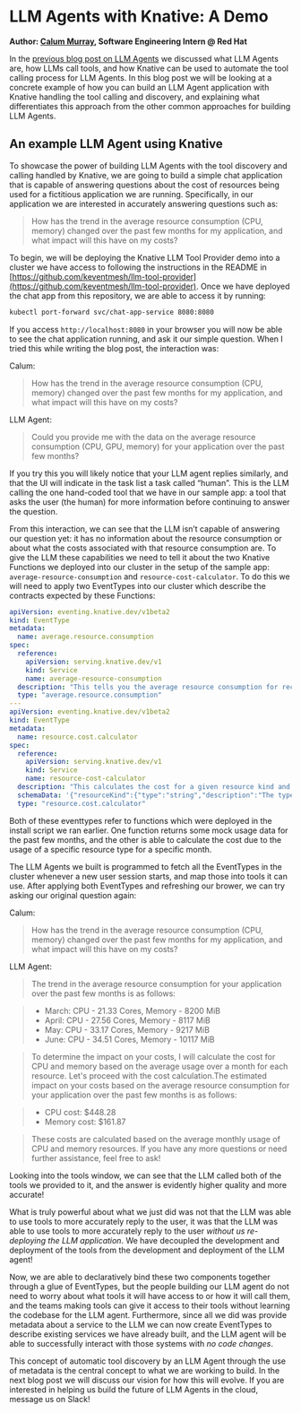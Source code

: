 # LLM Agents with Knative: A Demo

**Author: [Calum Murray](https://www.linkedin.com/in/calum-ra-murray/), Software Engineering Intern @ Red Hat**

In the [previous blog post on LLM Agents](/blog/docs/articles/llm-agents-overview.md)
we discussed what LLM Agents are, how LLMs call tools, and how Knative can
be used to automate the tool calling process for LLM Agents. In this blog post
we will be looking at a concrete example of how you can build an LLM Agent
application with Knative handling the tool calling and discovery, and explaining
what differentiates this approach from the other common approaches for building
LLM Agents.

## An example LLM Agent using Knative

To showcase the power of building LLM Agents with the tool discovery and
calling handled by Knative, we are going to build a simple chat application
that is capable of answering questions about the cost of resources being
used for a fictitious application we are running. Specifically, in our
application we are interested in accurately answering questions such as:

> How has the trend in the average resource consumption (CPU, memory)
changed over the past few months for my application, and what impact
will this have on my costs?

To begin, we will be deploying the Knative LLM Tool Provider demo into
a cluster we have access to following the instructions in the README in
[https://github.com/keventmesh/llm-tool-provider](https://github.com/keventmesh/llm-tool-provider). 
Once we have deployed the chat app from this repository, we are able to access it by running:

```sh
kubectl port-forward svc/chat-app-service 8080:8080
```

If you access `http://localhost:8080` in your browser you will now be able
to see the chat application running, and ask it our simple question. When
I tried this while writing the blog post, the interaction was:

Calum:
> How has the trend in the average resource consumption (CPU, memory)
changed over the past few months for my application, and what impact
will this have on my costs?

LLM Agent:
> Could you provide me with the data on the average resource consumption
(CPU, GPU, memory) for your application over the past few months?

If you try this you will likely notice that your LLM agent replies similarly,
and that the UI will indicate in the task list a task called “human”. This is
the LLM calling the one hand-coded tool that we have in our sample app: a tool
that asks the user (the human) for more information before continuing to answer
the question.

From this interaction, we can see that the LLM isn’t capable of answering our
question yet: it has no information about the resource consumption or about
what the costs associated with that resource consumption are. To give the LLM
these capabilities we need to tell it about the two Knative Functions we
deployed into our cluster in the setup of the sample app:
`average-resource-consumption` and `resource-cost-calculator`. To do this
we will need to apply two EventTypes into our cluster which describe the
contracts expected by these Functions:

```yaml
apiVersion: eventing.knative.dev/v1beta2
kind: EventType
metadata:
  name: average.resource.consumption
spec:
  reference:
    apiVersion: serving.knative.dev/v1
    kind: Service
    name: average-resource-consumption
  description: "This tells you the average resource consumption for recent months"
  type: "average.resource.consumption"
---
apiVersion: eventing.knative.dev/v1beta2
kind: EventType
metadata:
  name: resource.cost.calculator
spec:
  reference:
    apiVersion: serving.knative.dev/v1
    kind: Service
    name: resource-cost-calculator
  description: "This calculates the cost for a given resource kind and average usage over a month. Use this tool whenever there is a question about the cost of any cloud resources"
  schemaData: '{"resourceKind":{"type":"string","description":"The type of resource you would like to calculate the cost of"},"usage":{"type":"float","description":"The average usage of the resource"},"unit":{"type":"string","description":"The unit of the resource usage"}}'
  type: "resource.cost.calculator"
```

Both of these eventtypes refer to functions which were deployed in the install
script we ran earlier. One function returns some mock usage data for the past
few months, and the other is able to calculate the cost due to the usage of a
specific resource type for a specific month.

The LLM Agents we built is programmed to fetch all the EventTypes in the cluster
whenever a new user session starts, and map those into tools it can use. After
applying both EventTypes and refreshing our brower, we can try asking our original
question again:

Calum:
> How has the trend in the average resource consumption (CPU, memory) changed
over the past few months for my application, and what impact will this have on
my costs?

LLM Agent:
> The trend in the average resource consumption for your application over the
past few months is as follows:

> - March: CPU - 21.33 Cores, Memory - 8200 MiB
> - April: CPU - 27.56 Cores, Memory - 8117 MiB
> - May: CPU - 33.17 Cores, Memory - 9217 MiB
> - June: CPU - 34.51 Cores, Memory - 10117 MiB

> To determine the impact on your costs, I will calculate the cost for CPU and
memory based on the average usage over a month for each resource. Let's proceed
with the cost calculation.The estimated impact on your costs based on the average
resource consumption for your application over the past few months is as follows:

> - CPU cost: $448.28
> - Memory cost: $161.87

> These costs are calculated based on the average monthly usage of CPU and memory
resources. If you have any more questions or need further assistance, feel free
to ask!

Looking into the tools window, we can see that the LLM called both of the tools
we provided to it, and the answer is evidently higher quality and more accurate!

What is truly powerful about what we just did was not that the LLM was able to
use tools to more accurately reply to the user, it was that the LLM was able to
use tools to more accurately reply to the user _without us re-deploying the LLM
application_. We have decoupled the development and deployment of the tools from
the development and deployment of the LLM agent! 

Now, we are able to declaratively bind these two components together through a
glue of EventTypes, but the people building our LLM agent do not need to worry
about what tools it will have access to or how it will call them, and the teams
making tools can give it access to their tools without learning the codebase for
the LLM agent. Furthermore, since all we did was provide metadata about a service
to the LLM we can now create EventTypes to describe existing services we have
already built, and the LLM agent will be able to successfully interact with those
systems with _no code changes_.

This concept of automatic tool discovery by an LLM Agent through the use of
metadata is the central concept to what we are working to build. In the next
blog post we will discuss our vision for how this will evolve. If you are
interested in helping us build the future of LLM Agents in the cloud, message
us on Slack!
